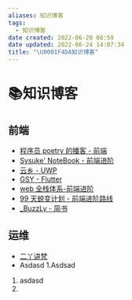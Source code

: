 ```yaml
---
aliases: 知识博客
tags:
  - 知识博客
date created: 2022-06-20 08:59
date updated: 2022-06-24 14:07:34
title: "\U0001F4DA知识博客"
---
```


# 📚知识博客

## 前端

- [程序员 poetry 的播客 - 前端](https://blog.poetries.top/)
- [Sysuke' NoteBook - 前端进阶](https://www.sysuke.com/)
- [云乡 - UWP](https://blog.richasy.cn/)
- [GSY - Flutter](https://guoshuyu.cn/home/index/)
- [web 全栈体系-前端进阶](https://hejialianghe.gitee.io/)
- [99 天蜕变计划 - 前端进阶路线](https://www.wolai.com/josephxia/v52Md9nQq48c7PcfEDj9N1)
- [_BuzzLy - 简书](https://www.jianshu.com/u/80978765c815)

## 运维

- [二丫讲梵](https://wiki.eryajf.net/)
- Asdasd
  1.Asdsad
1. asdasd
1.  
